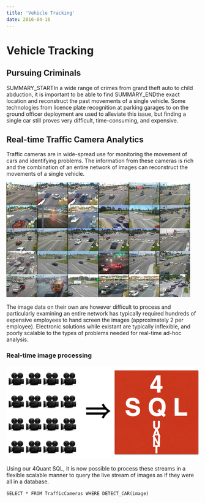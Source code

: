 ```yaml
---
title: 'Vehicle Tracking'
date: 2016-04-16
---
```


# Vehicle Tracking

## Pursuing Criminals

SUMMARY_STARTIn a wide range of crimes from grand theft auto to child abduction, it is important to be able to find SUMMARY_ENDthe exact location and reconstruct the past movements of a single vehicle. Some technologies from licence plate recognition at parking garages to on the ground officer deployment are used to alleviate this issue, but finding a single car still proves very difficult, time-consuming, and expensive.

## Real-time Traffic Camera Analytics

Traffic cameras are in wide-spread use for monitoring the movement of cars and identifying problems. The information from these cameras is rich and the combination of an entire network of images can reconstruct the movements of a single vehicle.

<img alt='4Quant' src="images/pursuing-criminals/pc-001.png" class="img-fluid">


The image data on their own are however difficult to process and particularly examining an entire network has typically required hundreds of expensive employees to hand screen the images (approximately 2 per employee). Electronic solutions while existant are typically inflexible, and poorly scalable to the types of problems needed for real-time ad-hoc analysis.

### Real-time image processing

<img alt='4Quant' src="images/pursuing-criminals/pc-002.png" class="img-fluid">

Using our 4Quant SQL, it is now possible to process these streams in a flexible scalable manner to query the live stream of images as if they were all in a database.

~~~
SELECT * FROM TrafficCameras WHERE DETECT_CAR(image)
~~~
